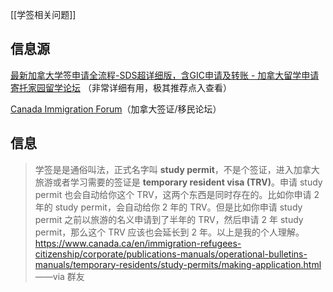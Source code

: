 [[学签相关问题]]

## 信息源
[最新加拿大学签申请全流程-SDS超详细版，含GIC申请及转账 - 加拿大留学申请 寄托家园留学论坛](https://bbs.gter.net/thread-2507913-1-1.html) （非常详细有用，极其推荐点入查看）

[Canada Immigration Forum](https://www.canadavisa.com/canada-immigration-discussion-board/)（加拿大签证/移民论坛）

## 信息

> 学签是是通俗叫法，正式名字叫 **study permit**，不是个签证，进入加拿大旅游或者学习需要的签证是 **temporary resident visa (TRV)**。申请 study permit 也会自动给你这个 TRV，这两个东西是同时存在的。比如你申请 2 年的 study permit，会自动给你 2 年的 TRV。但是比如你申请 study permit 之前以旅游的名义申请到了半年的 TRV，然后申请 2 年 study permit，那么这个 TRV 应该也会延长到 2 年。以上是我的个人理解。
> https://www.canada.ca/en/immigration-refugees-citizenship/corporate/publications-manuals/operational-bulletins-manuals/temporary-residents/study-permits/making-application.html
> ——via 群友



